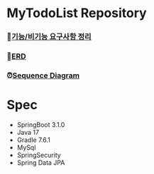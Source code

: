 # MyTodoList Repository

### 📝[기능/비기능 요구사항 정리]()
### 📗[ERD]()
### ⏰[Sequence Diagram]()

# Spec
- SpringBoot 3.1.0
- Java 17
- Gradle 7.6.1
- MySql
- SpringSecurity
- Spring Data JPA
